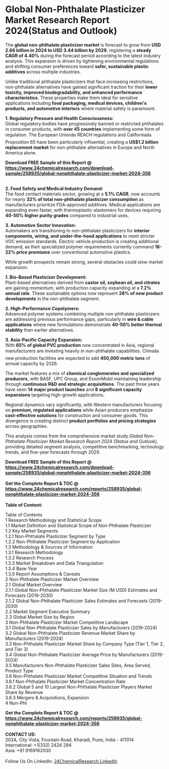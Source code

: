 <h1>Global Non-Phthalate Plasticizer Market Research Report 2024(Status and Outlook)</h1><p>The <strong>global non-phthalate plasticizer market</strong> is forecast to grow from <strong>USD 2.66 billion in 2024 to USD 3.44 billion by 2029</strong>, registering a <strong>steady CAGR of 4.40%</strong> during the forecast period according to the latest industry analysis. This expansion is driven by tightening environmental regulations and shifting consumer preferences toward <strong>safer, sustainable plastic additives</strong> across multiple industries.</p><p>Unlike traditional phthalate plasticizers that face increasing restrictions, non-phthalate alternatives have gained significant traction for their <strong>lower toxicity, improved biodegradability, and enhanced performance characteristics</strong>. These properties make them ideal for sensitive applications including <strong>food packaging, medical devices, children's products, and automotive interiors</strong> where material safety is paramount.</p><p><strong>1. Regulatory Pressure and Health Consciousness:</strong><br>
Global regulatory bodies have progressively banned or restricted phthalates in consumer products, with <strong>over 45 countries</strong> implementing some form of regulation. The European Unionâs REACH regulations and Californiaâs Proposition 65 have been particularly influential, creating a <strong>US$1.2 billion replacement market</strong> for non-phthalate alternatives in Europe and North America alone.</p><div><b>Download FREE Sample of this Report @ 
            <a href="https://www.24chemicalresearch.com/download-sample/258935/global-nonphthalate-plasticizer-market-2024-356">
            https://www.24chemicalresearch.com/download-sample/258935/global-nonphthalate-plasticizer-market-2024-356</a></b></div><br><p><strong>2. Food Safety and Medical Industry Demand:</strong><br>
The food contact materials sector, growing at a <strong>5.1% CAGR</strong>, now accounts for nearly <strong>32% of total non-phthalate plasticizer consumption</strong> as manufacturers prioritize FDA-approved additives. Medical applications are expanding even faster, with thermoplastic elastomers for devices requiring <strong>40-50% higher purity grades</strong> compared to industrial uses.</p><p><strong>3. Automotive Sector Innovation:</strong><br>
Automakers are transitioning to non-phthalate plasticizers for <strong>interior components, wiring, and under-the-hood applications</strong> to meet stricter VOC emission standards. Electric vehicle production is creating additional demand, as their specialized polymer requirements currently command <strong>18-22% price premiums</strong> over conventional automotive plastics.</p><p>While growth prospects remain strong, several obstacles could slow market expansion:</p><p><strong>1. Bio-Based Plasticizer Development:</strong><br>
Plant-based alternatives derived from <strong>castor oil, soybean oil, and citrates</strong> are gaining momentum, with production capacity expanding at a <strong>7.2% annual rate</strong>. These sustainable options now represent <strong>28% of new product developments</strong> in the non-phthalate segment.</p><p><strong>2. High-Performance Copolymers:</strong><br>
Advanced polymer systems combining multiple non-phthalate plasticizers are addressing previous performance gaps, particularly in <strong>wire &amp; cable applications</strong> where new formulations demonstrate <strong>40-50% better thermal stability</strong> than earlier alternatives.</p><p><strong>3. Asia-Pacific Capacity Expansion:</strong><br>
With <strong>65% of global PVC production</strong> now concentrated in Asia, regional manufacturers are investing heavily in non-phthalate capabilities. Chinaâs new production facilities are expected to add <strong>450,000 metric tons</strong> of annual capacity by 2026.</p><p>The market features a mix of <strong>chemical conglomerates and specialized producers</strong>, with BASF, UPC Group, and ExxonMobil maintaining leadership through <strong>continuous R&amp;D and strategic acquisitions</strong>. The past three years have seen <strong>14 major product launches</strong> and <strong>8 significant capacity expansions</strong> targeting high-growth applications.</p><p>Regional dynamics vary significantly, with Western manufacturers focusing on <strong>premium, regulated applications</strong> while Asian producers emphasize <strong>cost-effective solutions</strong> for construction and consumer goods. This divergence is creating distinct <strong>product portfolios and pricing strategies</strong> across geographies.</p><p>This analysis comes from the comprehensive market study <em>Global Non-Phthalate Plasticizer Market Research Report 2024 (Status and Outlook)</em>, providing detailed segment analysis, competitive benchmarking, technology trends, and five-year forecasts through 2029.</p><div><b>Download FREE Sample of this Report @ 
            <a href="https://www.24chemicalresearch.com/download-sample/258935/global-nonphthalate-plasticizer-market-2024-356">
            https://www.24chemicalresearch.com/download-sample/258935/global-nonphthalate-plasticizer-market-2024-356</a></b></div><br><div><b>Get the Complete Report & TOC @ 
            <a href="https://www.24chemicalresearch.com/reports/258935/global-nonphthalate-plasticizer-market-2024-356">
            https://www.24chemicalresearch.com/reports/258935/global-nonphthalate-plasticizer-market-2024-356</a></b></div><br>
            <b>Table of Content:</b><p>Table of Contents<br />
1 Research Methodology and Statistical Scope<br />
1.1 Market Definition and Statistical Scope of Non-Phthalate Plasticizer<br />
1.2 Key Market Segments<br />
1.2.1 Non-Phthalate Plasticizer Segment by Type<br />
1.2.2 Non-Phthalate Plasticizer Segment by Application<br />
1.3 Methodology & Sources of Information<br />
1.3.1 Research Methodology<br />
1.3.2 Research Process<br />
1.3.3 Market Breakdown and Data Triangulation<br />
1.3.4 Base Year<br />
1.3.5 Report Assumptions & Caveats<br />
2 Non-Phthalate Plasticizer Market Overview<br />
2.1 Global Market Overview<br />
2.1.1 Global Non-Phthalate Plasticizer Market Size (M USD) Estimates and Forecasts (2019-2030)<br />
2.1.2 Global Non-Phthalate Plasticizer Sales Estimates and Forecasts (2019-2030)<br />
2.2 Market Segment Executive Summary<br />
2.3 Global Market Size by Region<br />
3 Non-Phthalate Plasticizer Market Competitive Landscape<br />
3.1 Global Non-Phthalate Plasticizer Sales by Manufacturers (2019-2024)<br />
3.2 Global Non-Phthalate Plasticizer Revenue Market Share by Manufacturers (2019-2024)<br />
3.3 Non-Phthalate Plasticizer Market Share by Company Type (Tier 1, Tier 2, and Tier 3)<br />
3.4 Global Non-Phthalate Plasticizer Average Price by Manufacturers (2019-2024)<br />
3.5 Manufacturers Non-Phthalate Plasticizer Sales Sites, Area Served, Product Type<br />
3.6 Non-Phthalate Plasticizer Market Competitive Situation and Trends<br />
3.6.1 Non-Phthalate Plasticizer Market Concentration Rate<br />
3.6.2 Global 5 and 10 Largest Non-Phthalate Plasticizer Players Market Share by Revenue<br />
3.6.3 Mergers & Acquisitions, Expansion<br />
4 Non-Pht</p><div><b>Get the Complete Report & TOC @ 
            <a href="https://www.24chemicalresearch.com/reports/258935/global-nonphthalate-plasticizer-market-2024-356">
            https://www.24chemicalresearch.com/reports/258935/global-nonphthalate-plasticizer-market-2024-356</a></b></div><br><b>CONTACT US:</b><br>
            203A, City Vista, Fountain Road, Kharadi, Pune, India - 411014<br>
            International: +1(332) 2424 294<br>
            Asia: +91 9169162030 <br><br>
            Follow Us On LinkedIn: <a href="https://www.linkedin.com/company/24chemicalresearch/">24ChemicalResearch LinkedIn</a>